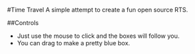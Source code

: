 #Time Travel
A simple attempt to create a fun open source RTS.

##Controls
* Just use the mouse to click and the boxes will follow you.
* You can drag to make a pretty blue box.

